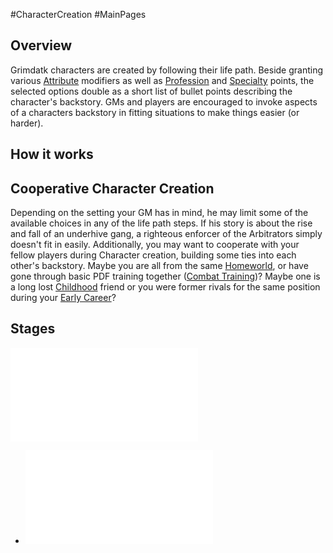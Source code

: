 #CharacterCreation #MainPages
## Overview
Grimdatk characters are created by following their life path. Beside granting various [Attribute](<Attribute.md>) modifiers as well as [Profession](<Profession.md>) and [Specialty](<Specialty.md>) points, the selected options double as a short list of bullet points describing the character's backstory. GMs and players are encouraged to invoke aspects of a characters backstory in fitting situations to make things easier (or harder).

## How it works


## Cooperative Character Creation
Depending on the setting your GM has in mind, he may limit some of the available choices in any of the life path steps. If his story is about the rise and fall of an underhive gang, a righteous enforcer of the Arbitrators simply doesn't fit in easily.
Additionally, you may want to cooperate with your fellow players during Character creation, building some ties into each other's backstory. Maybe you are all from the same [Homeworld](<Homeworld.md>), or have gone through basic PDF training together ([Combat Training](<Combat Training.md>))? Maybe one is a long lost [Childhood](<Childhood.md>) friend or you were former rivals for the same position during your [Early Career](<Early Career.md>)?


## Stages
![](<Life Path Stages.md>)


* ![Life Path Events](<Life Path Events.md>)